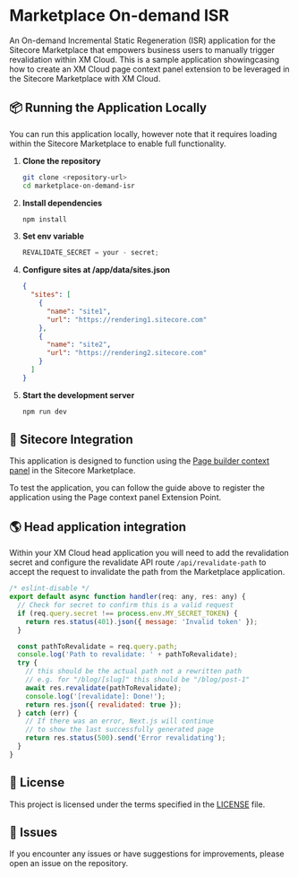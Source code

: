 # Marketplace On-demand ISR

An On-demand Incremental Static Regeneration (ISR) application for the Sitecore Marketplace that empowers business users to manually trigger revalidation within XM Cloud. This is a sample application showingcasing how to create an XM Cloud page context panel extension to be leveraged in the Sitecore Marketplace with XM Cloud.

## 📦 Running the Application Locally

You can run this application locally, however note that it requires loading within the Sitecore Marketplace to enable full functionality.

1. **Clone the repository**

   ```bash
   git clone <repository-url>
   cd marketplace-on-demand-isr
   ```

2. **Install dependencies**

   ```bash
   npm install
   ```

3. **Set env variable**

   ```javascript
   REVALIDATE_SECRET = your - secret;
   ```

4. **Configure sites at /app/data/sites.json**
   ```json
   {
     "sites": [
       {
         "name": "site1",
         "url": "https://rendering1.sitecore.com"
       },
       {
         "name": "site2",
         "url": "https://rendering2.sitecore.com"
       }
     ]
   }
   ```
5. **Start the development server**
   ```bash
   npm run dev
   ```

## 🔗 Sitecore Integration

This application is designed to function using the [Page builder context panel](https://doc.sitecore.com/mp/en/developers/marketplace/extension-points.html#page-builder-context-panell) in the Sitecore Marketplace.

To test the application, you can follow the guide above to register the application using the Page context panel Extension Point.

## 🌎 Head application integration

Within your XM Cloud head application you will need to add the revalidation secret and configure the revalidate API route <code>/api/revalidate-path</code> to accept the request to invalidate the path from the Marketplace application.

```javascript
/* eslint-disable */
export default async function handler(req: any, res: any) {
  // Check for secret to confirm this is a valid request
  if (req.query.secret !== process.env.MY_SECRET_TOKEN) {
    return res.status(401).json({ message: 'Invalid token' });
  }

  const pathToRevalidate = req.query.path;
  console.log('Path to revalidate: ' + pathToRevalidate);
  try {
    // this should be the actual path not a rewritten path
    // e.g. for "/blog/[slug]" this should be "/blog/post-1"
    await res.revalidate(pathToRevalidate);
    console.log('[revalidate]: Done!');
    return res.json({ revalidated: true });
  } catch (err) {
    // If there was an error, Next.js will continue
    // to show the last successfully generated page
    return res.status(500).send('Error revalidating');
  }
}

```

## 📝 License

This project is licensed under the terms specified in the [LICENSE](LICENSE) file.

## 🐛 Issues

If you encounter any issues or have suggestions for improvements, please open an issue on the repository.
